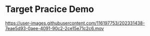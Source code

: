 # Target Pracice Demo

https://user-images.githubusercontent.com/116197753/202331438-7eae5d93-0aee-4091-90c2-2ce15e71c2c6.mov

